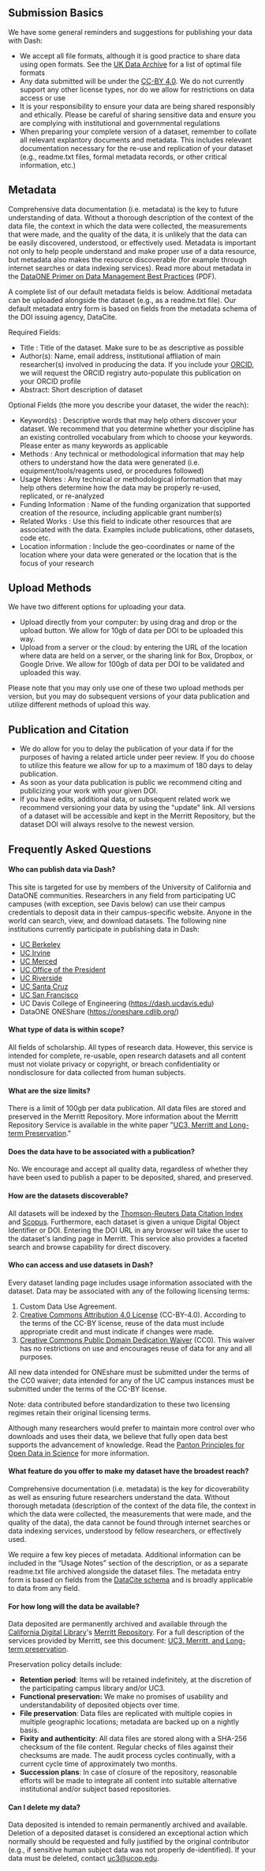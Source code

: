 ## Submission Basics
We have some general reminders and suggestions for publishing your data with Dash:

- We accept all file formats, although it is good practice to share data using open formats. See the [UK Data Archive](http://www.data-archive.ac.uk/create-manage/format/formats-table) for a list of optimal file formats
- Any data submitted will be under the [CC-BY 4.0](https://creativecommons.org/licenses/by/4.0/). We do not currently support any other license types, nor do we allow for restrictions on data access or use
- It is your responsibility to ensure your data are being shared responsibly and ethically. Please be careful of sharing sensitive data and ensure you are complying with institutional and governmental regulations
- When preparing your complete version of a dataset, remember to collate all relevant explantory documents and metadata. This includes relevant documentation necessary for the re-use and replication of your dataset (e.g., readme.txt files, formal metadata records, or other critical information, etc.)


## Metadata
Comprehensive data documentation (i.e. metadata) is the key to future understanding of data. Without a thorough description of the context of the data file, the context in which the data were collected, the measurements that were made, and the quality of the data, it is unlikely that the data can be easily discovered, understood, or effectively used. Metadata is important not only to help people understand and make proper use of a data resource, but metadata also makes the resource discoverable (for example through internet searches or data indexing services). Read more about metadata in the [DataONE Primer on Data Management Best Practices](http://www.dataone.org/sites/all/documents/DataONE_BP_Primer_020212.pdf)
(PDF).

A complete list of our default metadata fields is below. Additional metadata can be uploaded alongside the dataset (e.g., as a readme.txt file). Our default metadata entry form is based on fields from the metadata schema of the DOI issuing agency, DataCite.

Required Fields:

- Title : Title of the dataset. Make sure to be as descriptive as possible
- Author(s): Name, email address, institutional affliation of main researcher(s) involved in producing the data.  If you include your [ORCID](http://orcid.org), we will request the ORCID registry auto-populate this publication on your ORCID profile
- Abstract: Short description of dataset

Optional Fields (the more you describe your dataset, the wider the reach):

- Keyword(s) : Descriptive words that may help others discover your dataset. We recommend that you determine whether your discipline has an existing controlled vocabulary from which to choose your keywords. Please enter as many keywords as applicable
- Methods : Any technical or methodological information that may help others to understand how the data were generated (i.e. equipment/tools/reagents used, or procedures followed)
- Usage Notes : Any technical or methodological information that may help others determine how the data may be properly re-used, replicated, or re-analyzed
- Funding Information : Name of the funding organization that supported creation of the resource, including applicable grant number(s)
- Related Works : Use this field to indicate other resources that are associated with the data. Examples include publications, other datasets, code etc.
-  Location information : Include the geo-coordinates or name of the location where your data were generated or the location that is the focus of your research

## Upload Methods
We have two different options for uploading your data. 
- Upload directly from your computer: by using drag and drop or the upload button. We allow for 10gb of data per DOI to be uploaded this way. 
- Upload from a server or the cloud: by entering the URL of the location where data are held on a server, or the sharing link for Box, Dropbox, or Google Drive. We allow for 100gb of data per DOI to be validated and uploaded this way.

Please note that you may only use one of these two upload methods per version, but you may do subsequent versions of your data publication and utilize different methods of upload this way.

## Publication and Citation
- We do allow for you to delay the publication of your data if for the purposes of having a related article under peer review. If you do choose to utilize this feature we allow for up to a maximum of 180 days to delay publication. 
- As soon as your data publication is public we recommend citing and publicizing your work with your given DOI. 
- If you have edits, additional data, or subsequent related work we recommend versioning your data by using the "update" link. All versions of a dataset will be accessible and kept in the Merritt Repository, but the dataset DOI will always resolve to the newest version. 

##  Frequently Asked Questions

#### Who can publish data via Dash?

This site is targeted for use by members of the University of California and DataONE communities. Researchers in any field from participating UC campuses (with exception, see Davis below) can use their campus credentials to deposit data in their campus-specific website. Anyone in the world can search, view, and download datasets. The following nine institutions currently participate in publishing data in Dash:

- [UC Berkeley](https://dash.berkeley.edu/)
- [UC Irvine](https://dash.lib.uci.edu/)
- [UC Merced](https://dash.ucmerced.edu/)
- [UC Office of the President](https://dash.ucop.edu/)
- [UC Riverside](https://dash.ucr.edu/)
- [UC Santa Cruz](https://dash.library.ucsc.edu/)
- [UC San Francisco](https://datashare.ucsf.edu/)
- UC Davis College of Engineering (https://dash.ucdavis.edu)
- DataONE ONEShare (https://oneshare.cdlib.org/)

#### What type of data is within scope?

All fields of scholarship. All types of research data. However, this service is
intended for complete, re-usable, open research datasets and all content must not violate
privacy or copyright, or breach confidentiality or nondisclosure for data
collected from human subjects.

#### What are the size limits?

There is a limit of 100gb per data publication. All data files are
stored and preserved in the Merritt Repository. More information about the Merritt
Repository Service is available in the white paper
"[UC3, Merritt and Long-term Preservation](https://merritt.cdlib.org/d/ark%3A%2F13030%2Fm52f7p63/2/producer%2FUC3-Merritt-preservation-latest.pdf)."

#### Does the data have to be associated with a publication?

No. We encourage and accept all quality data, regardless of whether they have been
used to publish a paper to be deposited, shared, and preserved.


#### How are the datasets discoverable?

All datasets will be indexed by the
[Thomson-Reuters Data Citation Index](http://wokinfo.com/products_tools/multidisciplinary/dci/about/)
and [Scopus](http://www.elsevier.com/online-tools/scopus). Furthermore, each dataset
is given a unique Digital Object Identifier or DOI. Entering the
DOI URL in any browser will take the user to the dataset's landing page in
Merritt. This service also provides a faceted search and browse capability for
direct discovery.

#### Who can access and use datasets in Dash?

Every dataset landing page includes usage information associated with the
dataset. Data may be associated with any of the following licensing
terms:

1. Custom Data Use Agreement.
2. [Creative Commons Attribution 4.0 License](https://creativecommons.org/licenses/by/4.0/)
   (CC-BY-4.0). According to the terms of the CC-BY license, reuse of the
   data must include appropriate credit and must indicate if changes were
   made.
3. [Creative Commons Public Domain Dedication Waiver](https://creativecommons.org/publicdomain/zero/1.0/legalcode)
   (CC0). This waiver has no restrictions on use and encourages reuse of
   data for any and all purposes.

All new data intended for ONEshare must be submitted under the terms of
the CC0 waiver; data intended for any of the UC campus instances must be
submitted under the terms of the CC-BY license.

Note: data contributed before standardization to these two licensing
regimes retain their original licensing terms.

Although many researchers would prefer to maintain more control over who
downloads and uses their data, we believe that fully open data best
supports the advancement of knowledge. Read the
[Panton Principles for Open Data in Science](http://pantonprinciples.org/)
for more information.


#### What feature do you offer to make my dataset have the broadest reach?

Comprehensive documentation (i.e. metadata) is the key for dicoverability as well as ensuring future researchers understand the data. Without thorough metadata (description of the context of the data file, the context in which
the data were collected, the measurements that were made, and the quality
of the data), the data cannot be found through internet searches or data
indexing services, understood by fellow researchers, or effectively used. 

We require a few key pieces of metadata. Additional information can be
included in the “Usage Notes” section of the description, or as a separate
readme.txt file archived alongside the dataset files. The metadata entry
form is based on fields from the
[DataCite schema](http://schema.datacite.org/meta/kernel-3/index.html) and is broadly applicable to data from any field.


#### For how long will the data be available?

Data deposited are permanently archived and available through the
[California Digital Library](http://cdlib.org/)'s
[Merritt Repository](https://merritt.cdlib.org/). For a full description
of the services provided by Merritt, see this document:
[UC3, Merritt, and Long-term preservation](https://merritt.cdlib.org/d/ark%3A%2F13030%2Fm52f7p63/2/producer%2FUC3-Merritt-preservation-latest.pdf).

Preservation policy details include:

- **Retention period**: Items will be retained indefinitely, at the
  discretion of the participating campus library and/or UC3.
- **Functional preservation:** We make no promises of usability and
  understandability of deposited objects over time.
- **File preservation**: Data files are replicated with multiple copies in
  multiple geographic locations; metadata are backed up on a nightly
  basis.
- **Fixity and authenticity**: All data files are stored along with a
  SHA-256 checksum of the file content. Regular checks of files against
  their checksums are made. The audit process cycles continually, with a
  current cycle time of approximately two months.
- **Succession plans**: In case of closure of the repository, reasonable
  efforts will be made to integrate all content into suitable alternative
  institutional and/or subject based repositories. 

#### Can I delete my data?

Data deposited is intended to remain permanently archived and
available. Deletion of a deposited dataset is considered an exceptional
action which normally should be requested and fully justified by the
original contributor (e.g., if sensitive human subject data was not
properly de-identified). If your data must be deleted, contact
[uc3@ucop.edu](mailto:uc3@ucop.edu).
